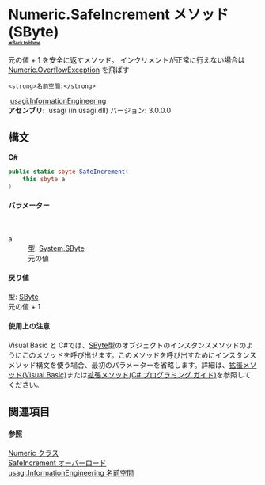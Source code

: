 # Numeric.SafeIncrement メソッド (SByte)<div style="font-size:30%"><a href="https://github.com/usagi/usagi.cs/blob/master/docs/Home.md">≪Back to Home</a></div> 

元の値 + 1 を安全に返すメソッド。 インクリメントが正常に行えない場合は <a href="T_usagi_InformationEngineering_Numeric_OverflowException.md">Numeric.OverflowException</a> を飛ばす


    <strong>名前空間:</strong>
&nbsp;<a href="N_usagi_InformationEngineering.md">usagi.InformationEngineering</a><br /><strong>アセンブリ:</strong>
&nbsp;usagi (in usagi.dll) バージョン: 3.0.0.0

## 構文

**C#**<br />
``` C#
public static sbyte SafeIncrement(
	this sbyte a
)
```


#### パラメーター
&nbsp;<dl><dt>a</dt><dd>型: <a href="http://msdn2.microsoft.com/ja-jp/library/f71b253d" target="_blank">System.SByte</a><br />元の値</dd></dl>

#### 戻り値
型: <a href="http://msdn2.microsoft.com/ja-jp/library/f71b253d" target="_blank">SByte</a><br />元の値 + 1

#### 使用上の注意
Visual Basic と C#では、<a href="http://msdn2.microsoft.com/ja-jp/library/f71b253d" target="_blank">SByte</a>型のオブジェクトのインスタンスメソッドのようにこのメソッドを呼び出せます。このメソッドを呼び出すためにインスタンスメソッド構文を使う場合、最初のパラメーターを省略します。詳細は、<a href="http://msdn.microsoft.com/ja-jp/library/bb384936.aspx" target="_blank">拡張メソッド(Visual Basic)</a>または<a href="http://msdn.microsoft.com/ja-jp/library/bb383977.aspx" target="_blank">拡張メソッド(C# プログラミング ガイド)</a>を参照してください。

## 関連項目


#### 参照
<a href="T_usagi_InformationEngineering_Numeric.md">Numeric クラス</a><br /><a href="Overload_usagi_InformationEngineering_Numeric_SafeIncrement.md">SafeIncrement オーバーロード</a><br /><a href="N_usagi_InformationEngineering.md">usagi.InformationEngineering 名前空間</a><br />